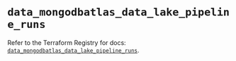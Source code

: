 # `data_mongodbatlas_data_lake_pipeline_runs`

Refer to the Terraform Registry for docs: [`data_mongodbatlas_data_lake_pipeline_runs`](https://registry.terraform.io/providers/mongodb/mongodbatlas/1.17.3/docs/data-sources/data_lake_pipeline_runs).

